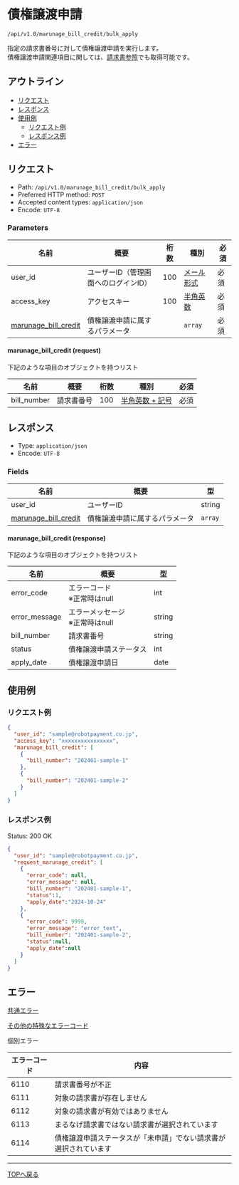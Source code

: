 # 債権譲渡申請

`/api/v1.0/marunage_bill_credit/bulk_apply`

指定の請求書番号に対して債権譲渡申請を実行します。\
債権譲渡申請関連項目に関しては、[請求書参照](/public/bill/search.md)でも取得可能です。

## アウトライン

- [リクエスト](#リクエスト)
- [レスポンス](#レスポンス)
- [使用例](#使用例)
  - [リクエスト例](#リクエスト例)
  - [レスポンス例](#レスポンス例)
- [エラー](#エラー)

## リクエスト
- Path: `/api/v1.0/marunage_bill_credit/bulk_apply`
- Preferred HTTP method: `POST`
- Accepted content types: `application/json`
- Encode: `UTF-8`

### Parameters

| 名前                                                    | 概要                                                               | 桁数 | 種別               | 必須 |
|-------------------------------------------------------| ----------------------------------------------------------------- | ---- |-------------------| --- |
| user_id                                               | ユーザーID（管理画面へのログインID）                                    | 100  | [メール形式](../../index.md#種別)  | 必須 |
| access_key                                            | アクセスキー                                                        | 100  | [半角英数](../../index.md#種別)    | 必須 |
| [marunage_bill_credit](#marunage_bill_credit-request) | 債権譲渡申請に属するパラメータ                                            |      | `array`          | 必須 |

#### marunage_bill_credit (request)

下記のような項目のオブジェクトを持つリスト

| 名前             | 概要                                                | 桁数  | 種別                                 | 必須 |
| -----------------| -------------------------------------------------- | ---- | ----------------------------------- | ---- |
| bill_number      | 請求書番号                                           |100 | [半角英数 + 記号](../../index.md#種別)   | 必須  |



## レスポンス

- Type: `application/json`
- Encode: `UTF-8`

### Fields

| 名前                                                     | 概要                                                                                               | 型       |
|--------------------------------------------------------|---------------------------------------------------------------------------------------------------| -------- |
| user_id                                                | ユーザーID                                                                                         | string   |
| [marunage_bill_credit](#marunage_bill_credit-response) | 債権譲渡申請に属するパラメータ                                                                            | `array`  |

#### marunage_bill_credit (response)

下記のような項目のオブジェクトを持つリスト

| 名前                   | 概要                                | 型      |
|-----------------------|-------------------------------------|--------|
| error_code            | エラーコード<br> ※正常時はnull         | int    |
| error_message         | エラーメッセージ<br> ※正常時はnull      | string |
| bill_number           | 請求書番号                           | string  |
| status                | 債権譲渡申請ステータス                 | int    |
| apply_date            | 債権譲渡申請日                        | date   |


## 使用例

### リクエスト例

```json
{
  "user_id": "sample@robotpayment.co.jp",
  "access_key": "xxxxxxxxxxxxxxxx",
  "marunage_bill_credit": [
    {
      "bill_number": "202401-sample-1"
    },
    {
      "bill_number": "202401-sample-2"
    }
  ]
}
```

### レスポンス例

Status: 200 OK

```json
{
  "user_id": "sample@robotpayment.co.jp",
  "request_marunage_credit": [
    {
      "error_code": null,
      "error_message": null,
      "bill_number": "202401-sample-1",
      "status":1,
      "apply_date":"2024-10-24"
    },
    {
      "error_code": 9999,
      "error_message": "error_text",
      "bill_number": "202401-sample-2",
      "status":null,
      "apply_date":null
    }
  ]
}
```

## エラー

[共通エラー](../../index.md#共通エラー)

[その他の特殊なエラーコード](../../index.md#その他の特殊なエラーコード)

個別エラー

| エラーコード | 内容                                                       |
| ------------ |---------------------------------------------------------|
| 6110         | 請求書番号が不正                                           |
| 6111         | 対象の請求書が存在しません                                  |
| 6112         | 対象の請求書が有効ではありません                             |
| 6113         | まるなげ請求書ではない請求書が選択されています                 |
| 6114         | 債権譲渡申請ステータスが「未申請」でない請求書が選択されています  |


----

[TOPへ戻る](../../index.md)